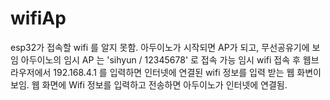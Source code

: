 # wifiAp

esp32가 접속할 wifi 를 알지 못함.
아두이노가 시작되면 AP가 되고, 무선공유기에 보임 
아두이노의 임시 AP 는 'sihyun / 12345678' 로 접속 가능
임시 wifi 접속 후 웹브라우저에서 192.168.4.1 를 입력하면
인터넷에 연결된 wifi 정보를 입력 받는 웹 화변이 보임.
웹 화면에 Wifi 정보를 입력하고 전송하면 
아두이노가 인터넷에 연결됨.
